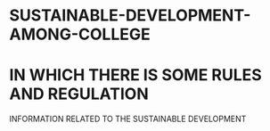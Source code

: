 # SUSTAINABLE-DEVELOPMENT-AMONG-COLLEGE
# IN WHICH THERE IS SOME RULES AND REGULATION
INFORMATION RELATED TO THE SUSTAINABLE DEVELOPMENT
